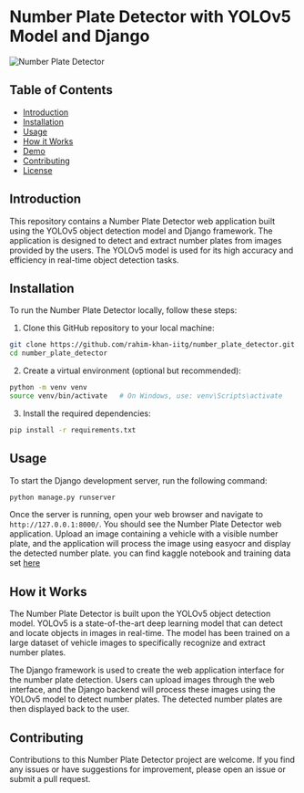 # Number Plate Detector with YOLOv5 Model and Django

![Number Plate Detector](images/demo.png)

## Table of Contents

- [Introduction](#introduction)
- [Installation](#installation)
- [Usage](#usage)
- [How it Works](#how-it-works)
- [Demo](#demo)
- [Contributing](#contributing)
- [License](#license)

## Introduction

This repository contains a Number Plate Detector web application built using the YOLOv5 object detection model and Django framework. The application is designed to detect and extract number plates from images provided by the users. The YOLOv5 model is used for its high accuracy and efficiency in real-time object detection tasks.

## Installation

To run the Number Plate Detector locally, follow these steps:

1. Clone this GitHub repository to your local machine:

```bash
git clone https://github.com/rahim-khan-iitg/number_plate_detector.git
cd number_plate_detector
```

2. Create a virtual environment (optional but recommended):

```bash
python -m venv venv
source venv/bin/activate   # On Windows, use: venv\Scripts\activate
```

3. Install the required dependencies:

```bash
pip install -r requirements.txt
```

## Usage

To start the Django development server, run the following command:

```bash
python manage.py runserver
```

Once the server is running, open your web browser and navigate to `http://127.0.0.1:8000/`. You should see the Number Plate Detector web application. Upload an image containing a vehicle with a visible number plate, and the application will process the image using easyocr and display the detected number plate.
you can find kaggle notebook and training data set <a href="https://www.kaggle.com/code/rahimkhan76/number-plate-detection">here</a>

## How it Works

The Number Plate Detector is built upon the YOLOv5 object detection model. YOLOv5 is a state-of-the-art deep learning model that can detect and locate objects in images in real-time. The model has been trained on a large dataset of vehicle images to specifically recognize and extract number plates.

The Django framework is used to create the web application interface for the number plate detection. Users can upload images through the web interface, and the Django backend will process these images using the YOLOv5 model to detect number plates. The detected number plates are then displayed back to the user.


## Contributing

Contributions to this Number Plate Detector project are welcome. If you find any issues or have suggestions for improvement, please open an issue or submit a pull request.
